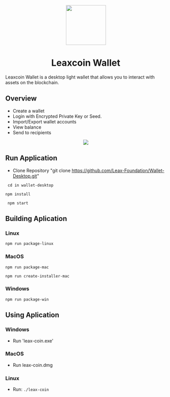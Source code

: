 
<p align="center">
  <img
    src="https://i.imgur.com/R1McUCV.jpg"
    width="125px;">
</p>

<h1 align="center">Leaxcoin Wallet</h1>

Leaxcoin Wallet is a desktop light wallet that allows you to interact with assets on the blockchain.

## Overview

* Create a wallet
* Login with Encrypted Private Key or Seed.
* Import/Export wallet accounts 
* View balance
* Send to recipients
<p align="center">

  <img src="https://i.imgur.com/LzGVy2s.png">
</p>



## Run Application 

- Clone Repository "git clone https://github.com/Leax-Foundation/Wallet-Desktop.git"

```  cd in wallet-desktop ```

``` npm install ```

```  npm start ``` 

## Building Aplication

### Linux

``` npm run package-linux ```
  
### MacOS

``` npm run package-mac ```
  
``` npm run create-installer-mac ```
   
### Windows

``` npm run package-win ```

## Using Aplication

### Windows

* Run 'leax-coin.exe'

### MacOS

* Run leax-coin.dmg

### Linux

* Run:
``` ./leax-coin ```

